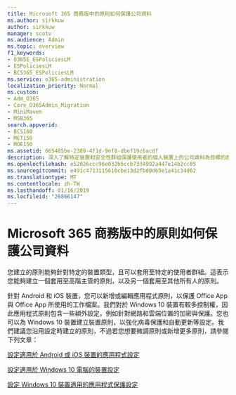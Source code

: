 ```yaml
---
title: Microsoft 365 商務版中的原則如何保護公司資料
ms.author: sirkkuw
author: sirkkuw
manager: scotv
ms.audience: Admin
ms.topic: overview
f1_keywords:
- O365E_ESPoliciesLM
- ESPoliciesLM
- BCS365_ESPoliciesLM
ms.service: o365-administration
localization_priority: Normal
ms.custom:
- Adm_O365
- Core_O365Admin_Migration
- MiniMaven
- MSB365
search.appverid:
- BCS160
- MET150
- MOE150
ms.assetid: 665485be-2389-4f1d-9ef8-dbef19c6acdf
description: 深入了解特定裝置和安全性群組保護使用者的個人裝置上的公司資料為目標的原則。
ms.openlocfilehash: e52026ccc96e032bbccb7334992a447e14b2cc05
ms.sourcegitcommit: e491c4713115610cbe13d2fbd0d65e1a41c34d62
ms.translationtype: MT
ms.contentlocale: zh-TW
ms.lasthandoff: 01/16/2019
ms.locfileid: "26866147"
---
```

# <a name="how-policies-in-microsoft-365-business-protect-company-data"></a>Microsoft 365 商務版中的原則如何保護公司資料

您建立的原則能夠針對特定的裝置類型，且可以套用至特定的使用者群組。這表示您能夠建立一個套用至高階主管的原則，以及另一個套用至其他所有人的原則。
  
針對 Android 和 iOS 裝置，您可以新增或編輯應用程式原則，以保護 Office App 與 Office App 所使用的工作檔案。我們對於 Windows 10 裝置有較多控制權，因此應用程式原則包含一些額外設定，例如針對網路和雲端位置的加密與保護。您也可以為 Windows 10 裝置建立裝置原則，以強化病毒保護和自動更新等設定。我們建議您沿用設定時建立的原則，不過若您想要微調原則或新增更多原則，請參閱下列文章：
  
[設定適用於 Android 或 iOS 裝置的應用程式設定](app-protection-settings-for-android-and-ios.md)
  
[設定適用於 Windows 10 電腦的裝置設定](protection-settings-for-windows-10-pcs.md)
  
[設定 Windows 10 裝置適用的應用程式保護設定](protection-settings-for-windows-10-devices.md)
  

